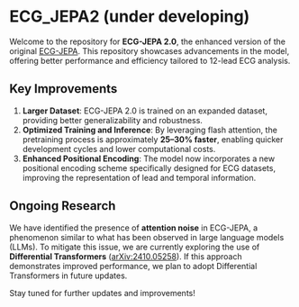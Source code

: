 # ECG_JEPA2 (under developing)

Welcome to the repository for **ECG-JEPA 2.0**, the enhanced version of the original [ECG-JEPA](https://github.com/sehunfromdaegu/ECG_JEPA). This repository showcases advancements in the model, offering better performance and efficiency tailored to 12-lead ECG analysis.

## Key Improvements
1. **Larger Dataset**: ECG-JEPA 2.0 is trained on an expanded dataset, providing better generalizability and robustness.
2. **Optimized Training and Inference**: By leveraging flash attention, the pretraining process is approximately **25–30% faster**, enabling quicker development cycles and lower computational costs.
3. **Enhanced Positional Encoding**: The model now incorporates a new positional encoding scheme specifically designed for ECG datasets, improving the representation of lead and temporal information.

## Ongoing Research
We have identified the presence of **attention noise** in ECG-JEPA, a phenomenon similar to what has been observed in large language models (LLMs). To mitigate this issue, we are currently exploring the use of **Differential Transformers** ([arXiv:2410.05258](https://arxiv.org/abs/2410.05258)). If this approach demonstrates improved performance, we plan to adopt Differential Transformers in future updates.

Stay tuned for further updates and improvements!
